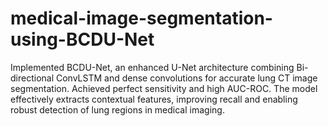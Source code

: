 # medical-image-segmentation-using-BCDU-Net
Implemented BCDU-Net, an enhanced U-Net architecture combining Bi-directional ConvLSTM and dense convolutions for accurate lung CT image segmentation. Achieved perfect sensitivity and high AUC-ROC. The model effectively extracts contextual features, improving recall and enabling robust detection of lung regions in medical imaging.
